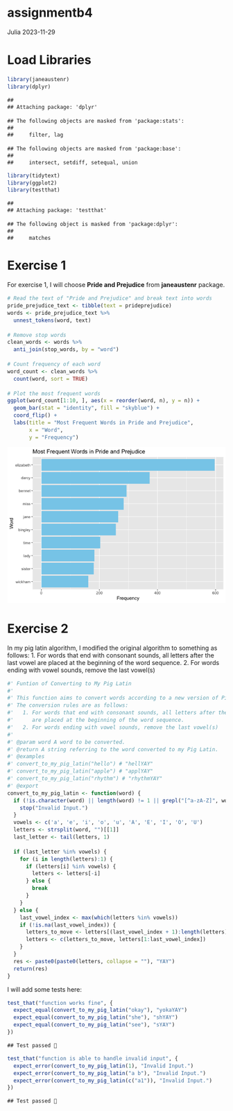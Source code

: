 assignmentb4
================
Julia
2023-11-29

# Load Libraries

``` r
library(janeaustenr)
library(dplyr)
```

    ## 
    ## Attaching package: 'dplyr'

    ## The following objects are masked from 'package:stats':
    ## 
    ##     filter, lag

    ## The following objects are masked from 'package:base':
    ## 
    ##     intersect, setdiff, setequal, union

``` r
library(tidytext)
library(ggplot2)
library(testthat)
```

    ## 
    ## Attaching package: 'testthat'

    ## The following object is masked from 'package:dplyr':
    ## 
    ##     matches

# Exercise 1

For exercise 1, I will choose **Pride and Prejudice** from
**janeaustenr** package.

``` r
# Read the text of "Pride and Prejudice" and break text into words
pride_prejudice_text <- tibble(text = prideprejudice)
words <- pride_prejudice_text %>%
  unnest_tokens(word, text)

# Remove stop words
clean_words <- words %>%
  anti_join(stop_words, by = "word")

# Count frequency of each word
word_count <- clean_words %>%
  count(word, sort = TRUE)

# Plot the most frequent words
ggplot(word_count[1:10, ], aes(x = reorder(word, n), y = n)) +
  geom_bar(stat = "identity", fill = "skyblue") +
  coord_flip() +
  labs(title = "Most Frequent Words in Pride and Prejudice",
       x = "Word",
       y = "Frequency")
```

![](assignmentb4_files/figure-gfm/unnamed-chunk-2-1.png)<!-- -->

# Exercise 2

In my pig latin algorithm, I modified the original algorithm to
something as follows: 1. For words that end with consonant sounds, all
letters after the last vowel are placed at the beginning of the word
sequence. 2. For words ending with vowel sounds, remove the last
vowel(s)

``` r
#' Funtion of Converting to My Pig Latin
#'
#' This function aims to convert words according to a new version of Pig Latin.
#' The conversion rules are as follows:
#'   1. For words that end with consonant sounds, all letters after the last vowel 
#'      are placed at the beginning of the word sequence.
#'   2. For words ending with vowel sounds, remove the last vowel(s)
#'
#' @param word A word to be converted.
#' @return A string referring to the word converted to my Pig Latin.
#' @examples
#' convert_to_my_pig_latin("hello") # "hellYAY"
#' convert_to_my_pig_latin("apple") # "applYAY"
#' convert_to_my_pig_latin("rhythm") # "rhythmYAY"
#' @export
convert_to_my_pig_latin <- function(word) {
  if (!is.character(word) || length(word) != 1 || grepl("[^a-zA-Z]", word)) {
    stop("Invalid Input.")
  }
  vowels <- c('a', 'e', 'i', 'o', 'u', 'A', 'E', 'I', 'O', 'U')
  letters <- strsplit(word, "")[[1]]
  last_letter <- tail(letters, 1)
  
  if (last_letter %in% vowels) {
    for (i in length(letters):1) {
      if (letters[i] %in% vowels) {
        letters <- letters[-i]
      } else {
        break
      }
    }
  } else {
    last_vowel_index <- max(which(letters %in% vowels))
    if (!is.na(last_vowel_index)) {
      letters_to_move <- letters[(last_vowel_index + 1):length(letters)]
      letters <- c(letters_to_move, letters[1:last_vowel_index])
    }
  }
  res <- paste0(paste0(letters, collapse = ""), "YAY")
  return(res)
}
```

I will add some tests here:

``` r
test_that("function works fine", {
  expect_equal(convert_to_my_pig_latin("okay"), "yokaYAY")
  expect_equal(convert_to_my_pig_latin("she"), "shYAY")
  expect_equal(convert_to_my_pig_latin("see"), "sYAY")
})
```

    ## Test passed 🎊

``` r
test_that("function is able to handle invalid input", {
  expect_error(convert_to_my_pig_latin(1), "Invalid Input.")
  expect_error(convert_to_my_pig_latin("a b"), "Invalid Input.")
  expect_error(convert_to_my_pig_latin(c("a1")), "Invalid Input.")
})
```

    ## Test passed 🥇
